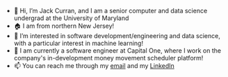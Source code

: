 - 👋 Hi, I’m Jack Curran, and I am a senior computer and data science undergrad at the University of Maryland
- 🏠 I am from northern New Jersey!
- 👀 I’m interested in software development/engineering and data science, with a particular interest in machine learning!
- 🏢 I am currently a software engineer at Capital One, where I work on the company's in-development money movement scheduler platform!
- 📫 You can reach me through my [email](jcurran2@terpmail.umd.edu) and my [LinkedIn](https://www.linkedin.com/in/johncurran49/)
